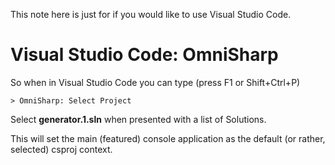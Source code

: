 This note here is just for if you would like  to use Visual Studio Code.

Visual Studio Code: OmniSharp
==============================

So when in Visual Studio Code you can type (press F1 or Shift+Ctrl+P)

```text
> OmniSharp: Select Project
```

Select __generator.1.sln__ when presented with a list of Solutions.

This will set the main (featured) console application as the default
(or rather, selected) csproj context.

